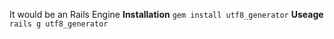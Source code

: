 It would be an Rails Engine
**Installation**
`gem install utf8_generator`
**Useage**
`rails g utf8_generator`